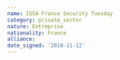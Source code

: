 ```yaml
---
name: ISSA France Security Tuesday
category: private_sector
nature: Entreprise
nationality: France
alliance: 
date_signed: '2018-11-12'
---
```

    